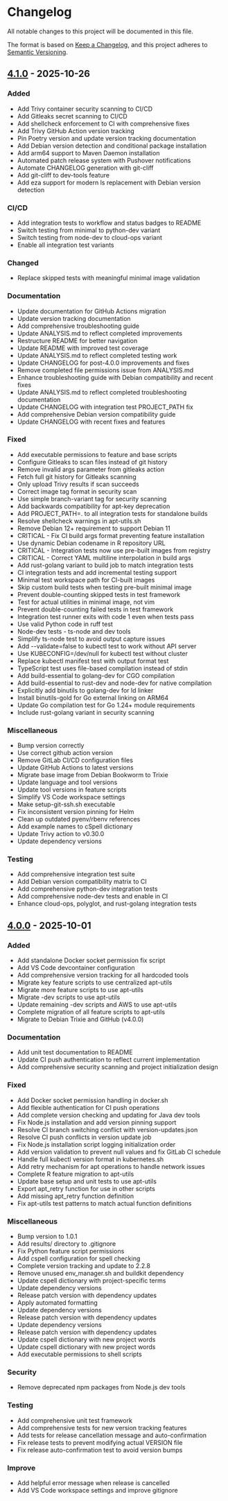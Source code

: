 # Changelog

All notable changes to this project will be documented in this file.

The format is based on [Keep a Changelog](https://keepachangelog.com/en/1.0.0/),
and this project adheres to [Semantic Versioning](https://semver.org/spec/v2.0.0.html).

## [4.1.0] - 2025-10-26

### Added

- Add Trivy container security scanning to CI/CD
- Add Gitleaks secret scanning to CI/CD
- Add shellcheck enforcement to CI with comprehensive fixes
- Add Trivy GitHub Action version tracking
- Pin Poetry version and update version tracking documentation
- Add Debian version detection and conditional package installation
- Add arm64 support to Maven Daemon installation
- Automated patch release system with Pushover notifications
- Automate CHANGELOG generation with git-cliff
- Add git-cliff to dev-tools feature
- Add eza support for modern ls replacement with Debian version detection

### CI/CD

- Add integration tests to workflow and status badges to README
- Switch testing from minimal to python-dev variant
- Switch testing from node-dev to cloud-ops variant
- Enable all integration test variants

### Changed

- Replace skipped tests with meaningful minimal image validation

### Documentation

- Update documentation for GitHub Actions migration
- Update version tracking documentation
- Add comprehensive troubleshooting guide
- Update ANALYSIS.md to reflect completed improvements
- Restructure README for better navigation
- Update README with improved test coverage
- Update ANALYSIS.md to reflect completed testing work
- Update CHANGELOG for post-4.0.0 improvements and fixes
- Remove completed file permissions issue from ANALYSIS.md
- Enhance troubleshooting guide with Debian compatibility and recent fixes
- Update ANALYSIS.md to reflect completed troubleshooting documentation
- Update CHANGELOG with integration test PROJECT_PATH fix
- Add comprehensive Debian version compatibility guide
- Update CHANGELOG with recent fixes and features

### Fixed

- Add executable permissions to feature and base scripts
- Configure Gitleaks to scan files instead of git history
- Remove invalid args parameter from gitleaks action
- Fetch full git history for Gitleaks scanning
- Only upload Trivy results if scan succeeds
- Correct image tag format in security scan
- Use simple branch-variant tag for security scanning
- Add backwards compatibility for apt-key deprecation
- Add PROJECT_PATH=. to all integration tests for standalone builds
- Resolve shellcheck warnings in apt-utils.sh
- Remove Debian 12+ requirement to support Debian 11
- CRITICAL - Fix CI build args format preventing feature installation
- Use dynamic Debian codename in R repository URL
- CRITICAL - Integration tests now use pre-built images from registry
- CRITICAL - Correct YAML multiline interpolation in build args
- Add rust-golang variant to build job to match integration tests
- CI integration tests and add incremental testing support
- Minimal test workspace path for CI-built images
- Skip custom build tests when testing pre-built minimal image
- Prevent double-counting skipped tests in test framework
- Test for actual utilities in minimal image, not vim
- Prevent double-counting failed tests in test framework
- Integration test runner exits with code 1 even when tests pass
- Use valid Python code in ruff test
- Node-dev tests - ts-node and dev tools
- Simplify ts-node test to avoid output capture issues
- Add --validate=false to kubectl test to work without API server
- Use KUBECONFIG=/dev/null for kubectl test without cluster
- Replace kubectl manifest test with output format test
- TypeScript test uses file-based compilation instead of stdin
- Add build-essential to golang-dev for CGO compilation
- Add build-essential to rust-dev and node-dev for native compilation
- Explicitly add binutils to golang-dev for ld linker
- Install binutils-gold for Go external linking on ARM64
- Update Go compilation test for Go 1.24+ module requirements
- Include rust-golang variant in security scanning

### Miscellaneous

- Bump version correctly
- Use correct github action version
- Remove GitLab CI/CD configuration files
- Update GitHub Actions to latest versions
- Migrate base image from Debian Bookworm to Trixie
- Update language and tool versions
- Update tool versions in feature scripts
- Simplify VS Code workspace settings
- Make setup-git-ssh.sh executable
- Fix inconsistent version pinning for Helm
- Clean up outdated pyenv/rbenv references
- Add example names to cSpell dictionary
- Update Trivy action to v0.30.0
- Update dependency versions

### Testing

- Add comprehensive integration test suite
- Add Debian version compatibility matrix to CI
- Add comprehensive python-dev integration tests
- Add comprehensive node-dev tests and enable in CI
- Enhance cloud-ops, polyglot, and rust-golang integration tests

## [4.0.0] - 2025-10-01

### Added

- Add standalone Docker socket permission fix script
- Add VS Code devcontainer configuration
- Add comprehensive version tracking for all hardcoded tools
- Migrate key feature scripts to use centralized apt-utils
- Migrate more feature scripts to use apt-utils
- Migrate -dev scripts to use apt-utils
- Update remaining -dev scripts and AWS to use apt-utils
- Complete migration of all feature scripts to apt-utils
- Migrate to Debian Trixie and GitHub (v4.0.0)

### Documentation

- Add unit test documentation to README
- Update CI push authentication to reflect current implementation
- Add comprehensive security scanning and project initialization design

### Fixed

- Add Docker socket permission handling in docker.sh
- Add flexible authentication for CI push operations
- Add complete version checking and updating for Java dev tools
- Fix Node.js installation and add version pinning support
- Resolve CI branch switching conflict with version-updates.json
- Resolve CI push conflicts in version update job
- Fix Node.js installation script logging initialization order
- Add version validation to prevent null values and fix GitLab CI schedule
- Handle full kubectl version format in kubernetes.sh
- Add retry mechanism for apt operations to handle network issues
- Complete R feature migration to apt-utils
- Update base setup and unit tests to use apt-utils
- Export apt_retry function for use in other scripts
- Add missing apt_retry function definition
- Fix apt-utils test patterns to match actual function definitions

### Miscellaneous

- Bump version to 1.0.1
- Add results/ directory to .gitignore
- Fix Python feature script permissions
- Add cspell configuration for spell checking
- Complete version tracking and update to 2.2.8
- Remove unused env_manager.sh and buildkit dependency
- Update cspell dictionary with project-specific terms
- Update dependency versions
- Release patch version with dependency updates
- Apply automated formatting
- Update dependency versions
- Release patch version with dependency updates
- Update dependency versions
- Release patch version with dependency updates
- Update cspell dictionary with new project words
- Update cspell dictionary with new project words
- Add executable permissions to shell scripts

### Security

- Remove deprecated npm packages from Node.js dev tools

### Testing

- Add comprehensive unit test framework
- Add comprehensive tests for new version tracking features
- Add tests for release cancellation message and auto-confirmation
- Fix release tests to prevent modifying actual VERSION file
- Fix release auto-confirmation test to avoid version bumps

### Improve

- Add helpful error message when release is cancelled
- Add VS Code workspace settings and improve gitignore

[4.1.0]: https://github.com/joshjhall/containers/compare/v4.0.0...v4.1.0
[4.0.0]: https://github.com/joshjhall/containers/compare/eaf66b40b4bcdf36e8b6da1113b349e3509fb26c...v4.0.0

